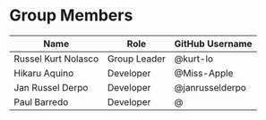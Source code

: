 # Group Members

| Name                | Role                | GitHub Username |
|---------------------|---------------------|-----------------|
| Russel Kurt Nolasco | Group Leader        | @kurt-lo        |
| Hikaru Aquino       | Developer           | @Miss-Apple     |
| Jan Russel Derpo    | Developer  | @janrusselderpo |
| Paul Barredo        | Developer              | @               |
